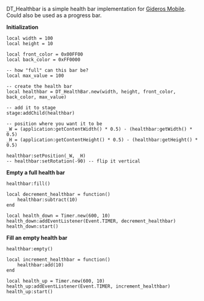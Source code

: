 DT_Healthbar is a simple health bar implementation for [Gideros Mobile](http://www.giderosmobile.com/). Could also be used as a progress bar.

__Initialization__

	local width = 100
	local height = 10

	local front_color = 0x00FF00
	local back_color = 0xFF0000

	-- how "full" can this bar be?
	local max_value = 100

	-- create the health bar
	local healthbar = DT_HealthBar.new(width, height, front_color, back_color, max_value)

	-- add it to stage
	stage:addChild(healthbar)

	-- position where you want it to be
	_W = (application:getContentWidth() * 0.5) - (healthbar:getWidth() * 0.5)
	_H = (application:getContentHeight() * 0.5) - (healthbar:getHeight() * 0.5)

	healthbar:setPosition(_W, _H)
	-- healthbar:setRotation(-90) -- flip it vertical

__Empty a full health bar__

	healthbar:fill()

	local decrement_healthbar = function()
	    healthbar:subtract(10)
	end
	
	local health_down = Timer.new(600, 10)
	health_down:addEventListener(Event.TIMER, decrement_healthbar)
	health_down:start()

__Fill an empty health bar__

	healthbar:empty()

	local increment_healthbar = function()
	    healthbar:add(10)
	end
	
	local health_up = Timer.new(600, 10)
	health_up:addEventListener(Event.TIMER, increment_healthbar)
	health_up:start()